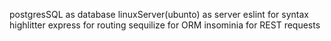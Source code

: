 postgresSQL as database
linuxServer(ubunto) as server
eslint for syntax highlitter
express for routing
sequilize for ORM
insominia for REST requests

